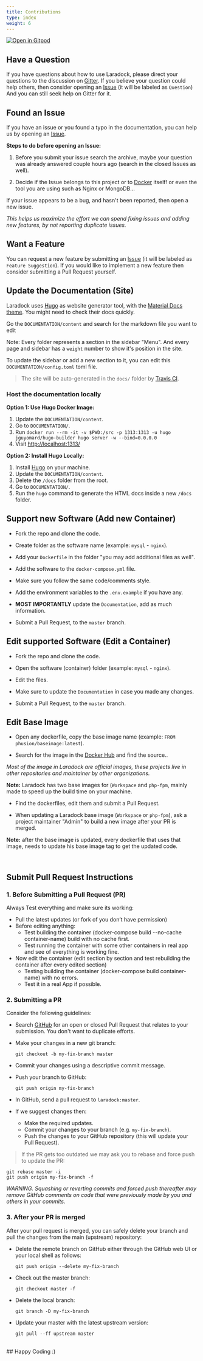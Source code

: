 ```yaml
---
title: Contributions
type: index
weight: 6
---
```


[![Open in Gitpod](https://gitpod.io/button/open-in-gitpod.svg)](https://gitpod.io/#https://github.com/laradock/laradock)

## Have a Question

If you have questions about how to use Laradock, please direct your questions to the discussion on [Gitter](https://gitter.im/Laradock/laradock). If you believe your question could help others, then consider opening an [Issue](https://github.com/laradock/laradock/issues) (it will be labeled as `Question`) And you can still seek help on Gitter for it.

## Found an Issue

If you have an issue or you found a typo in the documentation, you can help us by
opening an [Issue](https://github.com/laradock/laradock/issues).

**Steps to do before opening an Issue:**

1. Before you submit your issue search the archive, maybe your question was already answered couple hours ago (search in the closed Issues as well).

2. Decide if the Issue belongs to this project or to [Docker](https://github.com/docker) itself! or even the tool you are using such as Nginx or MongoDB...

If your issue appears to be a bug, and hasn't been reported, then open a new issue.

_This helps us maximize the effort we can spend fixing issues and adding new
features, by not reporting duplicate issues._

## Want a Feature

You can request a new feature by submitting an [Issue](https://github.com/laradock/laradock/issues) (it will be labeled as `Feature Suggestion`). If you would like to implement a new feature then consider submitting a Pull Request yourself.

## Update the Documentation (Site)

Laradock uses [Hugo](https://gohugo.io/) as website generator tool, with the [Material Docs theme](http://themes.gohugo.io/theme/material-docs/). You might need to check their docs quickly.

Go the `DOCUMENTATION/content` and search for the markdown file you want to edit

Note: Every folder represents a section in the sidebar "Menu". And every page and sidebar has a `weight` number to show it's position in the site.

To update the sidebar or add a new section to it, you can edit this `DOCUMENTATION/config.toml` toml file.

> The site will be auto-generated in the `docs/` folder by [Travis CI](https://travis-ci.org/laradock/laradock/).

### Host the documentation locally

**Option 1: Use Hugo Docker Image:**

1. Update the `DOCUMENTATION/content`.
2. Go to `DOCUMENTATION/`.
3. Run `docker run --rm -it -v $PWD:/src -p 1313:1313 -u hugo jguyomard/hugo-builder hugo server -w --bind=0.0.0.0`
4. Visit [http://localhost:1313/](http://localhost:1313/)

**Option 2: Install Hugo Locally:**

1. Install [Hugo](https://gohugo.io/) on your machine.
2. Update the `DOCUMENTATION/content`.
3. Delete the `/docs` folder from the root.
4. Go to `DOCUMENTATION/`.
5. Run the `hugo` command to generate the HTML docs inside a new `/docs` folder.

## Support new Software (Add new Container)

- Fork the repo and clone the code.

- Create folder as the software name (example: `mysql` - `nginx`).

- Add your `Dockerfile` in the folder "you may add additional files as well".

- Add the software to the `docker-compose.yml` file.

- Make sure you follow the same code/comments style.

- Add the environment variables to the `.env.example` if you have any.

- **MOST IMPORTANTLY** update the `Documentation`, add as much information.

- Submit a Pull Request, to the `master` branch.

## Edit supported Software (Edit a Container)

- Fork the repo and clone the code.

- Open the software (container) folder (example: `mysql` - `nginx`).

- Edit the files.

- Make sure to update the `Documentation` in case you made any changes.

- Submit a Pull Request, to the `master` branch.

## Edit Base Image

- Open any dockerfile, copy the base image name (example: `FROM phusion/baseimage:latest`).

- Search for the image in the [Docker Hub](https://hub.docker.com/search/) and find the source..

_Most of the image in Laradock are official images, these projects live in other repositories and maintainer by other organizations._

**Note:** Laradock has two base images for (`Workspace` and `php-fpm`, mainly made to speed up the build time on your machine.

- Find the dockerfiles, edit them and submit a Pull Request.

- When updating a Laradock base image (`Workspace` or `php-fpm`), ask a project maintainer "Admin" to build a new image after your PR is merged.

**Note:** after the base image is updated, every dockerfile that uses that image, needs to update his base image tag to get the updated code.

<br>

## Submit Pull Request Instructions

### 1. Before Submitting a Pull Request (PR)

Always Test everything and make sure its working:

- Pull the latest updates (or fork of you don’t have permission)
- Before editing anything:
  - Test building the container (docker-compose build --no-cache container-name) build with no cache first.
  - Test running the container with some other containers in real app and see of everything is working fine.
- Now edit the container (edit section by section and test rebuilding the container after every edited section)
  - Testing building the container (docker-compose build container-name) with no errors.
  - Test it in a real App if possible.

### 2. Submitting a PR

Consider the following guidelines:

- Search [GitHub](https://github.com/laradock/laradock/pulls) for an open or closed Pull Request that relates to your submission. You don't want to duplicate efforts.

- Make your changes in a new git branch:

  ```shell
  git checkout -b my-fix-branch master
  ```

- Commit your changes using a descriptive commit message.

- Push your branch to GitHub:

  ```shell
  git push origin my-fix-branch
  ```

- In GitHub, send a pull request to `laradock:master`.
- If we suggest changes then:
  - Make the required updates.
  - Commit your changes to your branch (e.g. `my-fix-branch`).
  - Push the changes to your GitHub repository (this will update your Pull Request).

> If the PR gets too outdated we may ask you to rebase and force push to update the PR:

```shell
git rebase master -i
git push origin my-fix-branch -f
```

_WARNING. Squashing or reverting commits and forced push thereafter may remove GitHub comments on code that were previously made by you and others in your commits._

### 3. After your PR is merged

After your pull request is merged, you can safely delete your branch and pull the changes from the main (upstream) repository:

- Delete the remote branch on GitHub either through the GitHub web UI or your local shell as follows:

  ```shell
  git push origin --delete my-fix-branch
  ```

- Check out the master branch:

  ```shell
  git checkout master -f
  ```

- Delete the local branch:

  ```shell
  git branch -D my-fix-branch
  ```

- Update your master with the latest upstream version:

  ```shell
  git pull --ff upstream master
  ```

<br>
## Happy Coding :)

